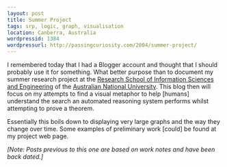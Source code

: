 ```yaml
---
layout: post
title: Summer Project
tags: srp, logic, graph, visualisation
location: Canberra, Australia
wordpressid: 1384
wordpressurl: http://passingcuriosity.com/2004/summer-project/
---
```


I remembered today that I had a Blogger account and thought that I should
probably use it for something. What better purpose than to document my summer
research project at the [Research School of Information Sciences and
Engineering][2] of the [Australian National University][3]. This blog then
will focus on my attempts to find a visual metaphor to help [humans]
understand the search an automated reasoning system performs whilst attempting
to prove a theorem.

[2]: http://rsise.anu.edu.au/
[3]: http://www.anu.edu.au/

Essentially this boils down to displaying very large graphs and the way they
change over time. Some examples of preliminary work [could] be found at my
project web page.

*[Note: Posts previous to this one are based on work notes and have been back
dated.]*
